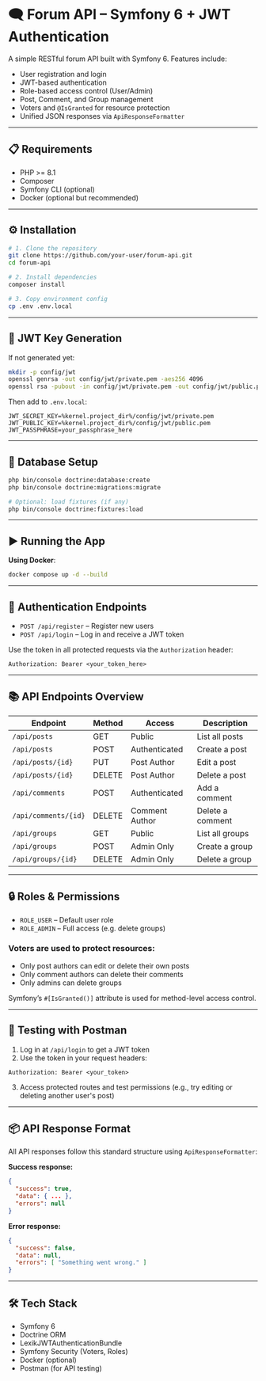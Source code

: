 # 🗨️ Forum API – Symfony 6 + JWT Authentication

A simple RESTful forum API built with Symfony 6. Features include:

- User registration and login
- JWT-based authentication
- Role-based access control (User/Admin)
- Post, Comment, and Group management
- Voters and `@IsGranted` for resource protection
- Unified JSON responses via `ApiResponseFormatter`

---

## 📋 Requirements

- PHP >= 8.1  
- Composer  
- Symfony CLI (optional)  
- Docker (optional but recommended)  

---

## ⚙️ Installation

```bash
# 1. Clone the repository
git clone https://github.com/your-user/forum-api.git
cd forum-api

# 2. Install dependencies
composer install

# 3. Copy environment config
cp .env .env.local
```

---

## 🔐 JWT Key Generation

If not generated yet:

```bash
mkdir -p config/jwt
openssl genrsa -out config/jwt/private.pem -aes256 4096
openssl rsa -pubout -in config/jwt/private.pem -out config/jwt/public.pem
```

Then add to `.env.local`:

```env
JWT_SECRET_KEY=%kernel.project_dir%/config/jwt/private.pem
JWT_PUBLIC_KEY=%kernel.project_dir%/config/jwt/public.pem
JWT_PASSPHRASE=your_passphrase_here
```

---

## 🧪 Database Setup

```bash
php bin/console doctrine:database:create
php bin/console doctrine:migrations:migrate

# Optional: load fixtures (if any)
php bin/console doctrine:fixtures:load
```

---

## ▶️ Running the App

**Using Docker**:

```bash
docker compose up -d --build
```

---

## 🔐 Authentication Endpoints

- `POST /api/register` – Register new users  
- `POST /api/login` – Log in and receive a JWT token

Use the token in all protected requests via the `Authorization` header:

```http
Authorization: Bearer <your_token_here>
```

---

## 📚 API Endpoints Overview

| Endpoint              | Method | Access         | Description              |
|-----------------------|--------|----------------|--------------------------|
| `/api/posts`          | GET    | Public         | List all posts           |
| `/api/posts`          | POST   | Authenticated  | Create a post            |
| `/api/posts/{id}`     | PUT    | Post Author    | Edit a post              |
| `/api/posts/{id}`     | DELETE | Post Author    | Delete a post            |
| `/api/comments`       | POST   | Authenticated  | Add a comment            |
| `/api/comments/{id}`  | DELETE | Comment Author | Delete a comment         |
| `/api/groups`         | GET    | Public         | List all groups          |
| `/api/groups`         | POST   | Admin Only     | Create a group           |
| `/api/groups/{id}`    | DELETE | Admin Only     | Delete a group           |

---

## 🔒 Roles & Permissions

- `ROLE_USER` – Default user role  
- `ROLE_ADMIN` – Full access (e.g. delete groups)  

### Voters are used to protect resources:

- Only post authors can edit or delete their own posts  
- Only comment authors can delete their comments  
- Only admins can delete groups  

Symfony’s `#[IsGranted()]` attribute is used for method-level access control.

---

## 🧪 Testing with Postman

1. Log in at `/api/login` to get a JWT token  
2. Use the token in your request headers:

```http
Authorization: Bearer <your_token>
```

3. Access protected routes and test permissions (e.g., try editing or deleting another user's post)

---

## 📦 API Response Format

All API responses follow this standard structure using `ApiResponseFormatter`:

**Success response:**

```json
{
  "success": true,
  "data": { ... },
  "errors": null
}
```

**Error response:**

```json
{
  "success": false,
  "data": null,
  "errors": [ "Something went wrong." ]
}
```

---

## 🛠 Tech Stack

- Symfony 6  
- Doctrine ORM  
- LexikJWTAuthenticationBundle  
- Symfony Security (Voters, Roles)  
- Docker (optional)  
- Postman (for API testing)  
